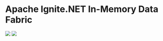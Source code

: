 # Apache Ignite.NET In-Memory Data Fabric

<a href="https://www.nuget.org/packages/Apache.Ignite/"><img src="https://img.shields.io/nuget/v/Apache.Ignite.svg" /></a>
<a href="http://ci.ignite.apache.org/viewType.html?buildTypeId=IgniteTests_IgnitePlatformNet&branch_IgniteTests=%3Cdefault%3E"><img src="http://ci.ignite.apache.org/app/rest/builds/buildType:(id:IgniteTests_IgnitePlatformNet)/statusIcon" /></a>